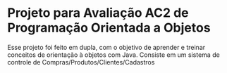 
# Projeto para Avaliação AC2 de Programação Orientada a Objetos

Esse projeto foi feito em dupla, com o objetivo de aprender e treinar conceitos de orientação à objetos com Java. 
Consiste em um sistema de controle de Compras/Produtos/Clientes/Cadastros



